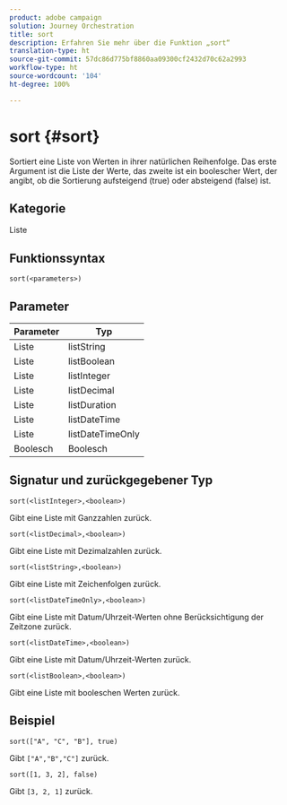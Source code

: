 ```yaml
---
product: adobe campaign
solution: Journey Orchestration
title: sort
description: Erfahren Sie mehr über die Funktion „sort“
translation-type: ht
source-git-commit: 57dc86d775bf8860aa09300cf2432d70c62a2993
workflow-type: ht
source-wordcount: '104'
ht-degree: 100%

---
```



# sort {#sort}

Sortiert eine Liste von Werten in ihrer natürlichen Reihenfolge. Das erste Argument ist die Liste der Werte, das zweite ist ein boolescher Wert, der angibt, ob die Sortierung aufsteigend (true) oder absteigend (false) ist.

## Kategorie

Liste

## Funktionssyntax

`sort(<parameters>)`

## Parameter

| Parameter | Typ |
|-----------|------------------|
| Liste | listString |
| Liste | listBoolean |
| Liste | listInteger |
| Liste | listDecimal |
| Liste | listDuration |
| Liste | listDateTime |
| Liste | listDateTimeOnly |
| Boolesch | Boolesch |

## Signatur und zurückgegebener Typ

`sort(<listInteger>,<boolean>)`

Gibt eine Liste mit Ganzzahlen zurück.

`sort(<listDecimal>,<boolean>)`

Gibt eine Liste mit Dezimalzahlen zurück.

`sort(<listString>,<boolean>)`

Gibt eine Liste mit Zeichenfolgen zurück.

`sort(<listDateTimeOnly>,<boolean>)`

Gibt eine Liste mit Datum/Uhrzeit-Werten ohne Berücksichtigung der Zeitzone zurück.

`sort(<listDateTime>,<boolean>)`

Gibt eine Liste mit Datum/Uhrzeit-Werten zurück.

`sort(<listBoolean>,<boolean>)`

Gibt eine Liste mit booleschen Werten zurück.

## Beispiel

`sort(["A", "C", "B"], true)`

Gibt `["A","B","C"]` zurück.

`sort([1, 3, 2], false)`

Gibt `[3, 2, 1]` zurück.
